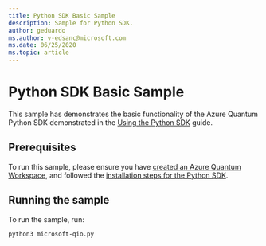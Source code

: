 ```yaml
---
title: Python SDK Basic Sample
description: Sample for Python SDK.
author: geduardo
ms.author: v-edsanc@microsoft.com
ms.date: 06/25/2020
ms.topic: article
---
```


# Python SDK Basic Sample

This sample has demonstrates the basic functionality of the Azure Quantum Python SDK demonstrated in the [Using the Python SDK](TODO) guide.

## Prerequisites

To run this sample, please ensure you have [created an Azure Quantum Workspace](TODO), and followed the [installation steps for the Python SDK](TODO).

## Running the sample

To run the sample, run:

```bash
python3 microsoft-qio.py
```
